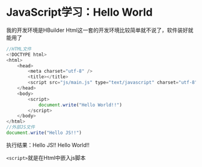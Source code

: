 # JavaScript学习：Hello World

我的开发环境是HBuilder
Html这一套的开发环境比较简单就不说了，软件装好就能用了


```js
//HTML文件
<!DOCTYPE html>
<html>
	<head>
		<meta charset="utf-8" />
		<title></title>
		<script src="js/main.js" type="text/javascript" charset="utf-8"></script>
	</head>
	<body>
		<script>
			document.write("Hello World!!")
		</script>
	</body>
</html>
//外部JS文件
document.write("Hello JS!!")
```
执行结果：Hello JS!! Hello World!!

`<script>`就是在Html中嵌入js脚本
